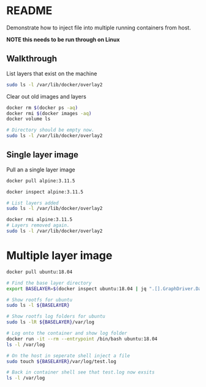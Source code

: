 # README
Demonstrate how to inject file into multiple running containers from host. 

**NOTE this needs to be run through on Linux** 

## Walkthrough
List layers that exist on the machine
```sh
sudo ls -l /var/lib/docker/overlay2
```

Clear out old images and layers
```sh
docker rm $(docker ps -aq)
docker rmi $(docker images -aq)
docker volume ls

# Directory should be empty now.
sudo ls -l /var/lib/docker/overlay2
```

## Single layer image
Pull an a single layer image
```sh
docker pull alpine:3.11.5

docker inspect alpine:3.11.5

# List layers added
sudo ls -l /var/lib/docker/overlay2

docker rmi alpine:3.11.5
# Layers removed again.
sudo ls -l /var/lib/docker/overlay2
```

# Multiple layer image
```sh
docker pull ubuntu:18.04

# Find the base layer directory
export BASELAYER=$(docker inspect ubuntu:18.04 | jq ".[].GraphDriver.Data.LowerDir | split(\":\")[-1]" --raw-output)

# Show rootfs for ubuntu 
sudo ls -l ${BASELAYER}  

# Show rootfs log folders for ubuntu 
sudo ls -lR ${BASELAYER}/var/log

# Log onto the container and show log folder
docker run -it --rm --entrypoint /bin/bash ubuntu:18.04
ls -l /var/log

# On the host in seperate shell inject a file
sudo touch ${BASELAYER}/var/log/test.log

# Back in container shell see that test.log now exsits
ls -l /var/log

```


